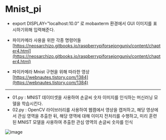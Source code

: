 # Mnist_pi

* export DISPLAY="localhost:10.0” 로 mobaxterm 환경에서 GUI 이미지를 표시하기위해 입력해준다.

* 파이카메라 사용을 위한 각종 명령어들 
[https://neosarchizo.gitbooks.io/raspberrypiforsejonguniv/content/chapter4.html](https://neosarchizo.gitbooks.io/raspberrypiforsejonguniv/content/chapter4.html)

* 파이카메라 Mnist 구현을 위해 따라한 영상
[https://webnautes.tistory.com/1384](https://webnautes.tistory.com/1384)
---

* 01.py : MNIST 데이터셋을 사용하여 손글씨 숫자 이미지를 인식하는 머신러닝 모델을 학습시킨다.
* 02.py : OpenCV 라이브러리를 사용하여 웹캠에서 영상을 캡처하고, 해당 영상에서 관심 영역을 추출한 뒤, 해당 영역에 대해 이미지 전처리를 수행하고, 미리 훈련된 MNIST 모델을 사용하여 추출한 관심 영역의 손글씨 숫자를 인식

![image](https://user-images.githubusercontent.com/101693311/195550625-9ad8e82b-487b-45b6-8274-8d5ea8c75912.png)
